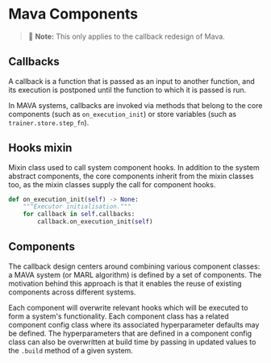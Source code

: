 # Mava Components

> 🚧 **Note:** This only applies to the callback redesign of Mava.

## Callbacks
A callback is a function that is passed as an input to another function, and its execution is postponed until the function to which it is passed is run.

In MAVA systems, callbacks are invoked via methods that belong to the core components (such as `on_execution_init`) or store variables (such as `trainer.store.step_fn`).

## Hooks mixin
Mixin class used to call system component hooks. In addition to the system abstract components, the core components inherit from the mixin classes too, as the mixin classes supply the call for component hooks.

```python
def on_execution_init(self) -> None:
    """Executor initialisation."""
    for callback in self.callbacks:
        callback.on_execution_init(self)
```

## Components

The callback design centers around combining various component classes: a MAVA system (or MARL algorithm) is defined by a set of components. The motivation behind this approach is that it enables the reuse of existing components across different systems.

Each component will overwrite relevant hooks which will be executed to form a system's functionality. Each component class has a related component config class where its associated hyperparameter defaults may be defined. The hyperparameters that are defined in a component config class can also be overwritten at build time by passing in updated values to the `.build` method of a given system.
